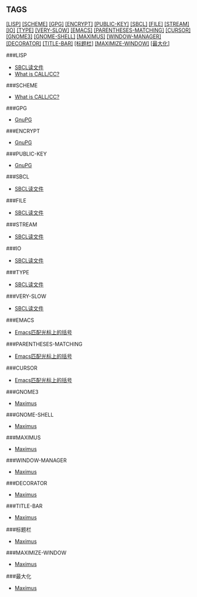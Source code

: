 TAGS
----

[[LISP]](###LISP) [[SCHEME]](###SCHEME) [[GPG]](###GPG) [[ENCRYPT]](###ENCRYPT) [[PUBLIC-KEY]](###PUBLIC-KEY) [[SBCL]](###SBCL) [[FILE]](###FILE) [[STREAM]](###STREAM) [[IO]](###IO) [[TYPE]](###TYPE) [[VERY-SLOW]](###VERY-SLOW) [[EMACS]](###EMACS) [[PARENTHESES-MATCHING]](###PARENTHESES-MATCHING) [[CURSOR]](###CURSOR) [[GNOME3]](###GNOME3) [[GNOME-SHELL]](###GNOME-SHELL) [[MAXIMUS]](###MAXIMUS) [[WINDOW-MANAGER]](###WINDOW-MANAGER) [[DECORATOR]](###DECORATOR) [[TITLE-BAR]](###TITLE-BAR) [[标题栏]](###标题栏) [[MAXIMIZE-WINDOW]](###MAXIMIZE-WINDOW) [[最大化]](###最大化) 

###LISP

* [SBCL读文件](./06_sbcl_reading_file.md)
* [What is CALL/CC?](./00_what_is_call_cc.md)

###SCHEME

* [What is CALL/CC?](./00_what_is_call_cc.md)

###GPG

* [GnuPG](./07_gpg.md)

###ENCRYPT

* [GnuPG](./07_gpg.md)

###PUBLIC-KEY

* [GnuPG](./07_gpg.md)

###SBCL

* [SBCL读文件](./06_sbcl_reading_file.md)

###FILE

* [SBCL读文件](./06_sbcl_reading_file.md)

###STREAM

* [SBCL读文件](./06_sbcl_reading_file.md)

###IO

* [SBCL读文件](./06_sbcl_reading_file.md)

###TYPE

* [SBCL读文件](./06_sbcl_reading_file.md)

###VERY-SLOW

* [SBCL读文件](./06_sbcl_reading_file.md)

###EMACS

* [Emacs匹配光标上的括号](./03_emacs_matching_parens_ON_cursor.md)

###PARENTHESES-MATCHING

* [Emacs匹配光标上的括号](./03_emacs_matching_parens_ON_cursor.md)

###CURSOR

* [Emacs匹配光标上的括号](./03_emacs_matching_parens_ON_cursor.md)

###GNOME3

* [Maximus](./01_maximus.md)

###GNOME-SHELL

* [Maximus](./01_maximus.md)

###MAXIMUS

* [Maximus](./01_maximus.md)

###WINDOW-MANAGER

* [Maximus](./01_maximus.md)

###DECORATOR

* [Maximus](./01_maximus.md)

###TITLE-BAR

* [Maximus](./01_maximus.md)

###标题栏

* [Maximus](./01_maximus.md)

###MAXIMIZE-WINDOW

* [Maximus](./01_maximus.md)

###最大化

* [Maximus](./01_maximus.md)

